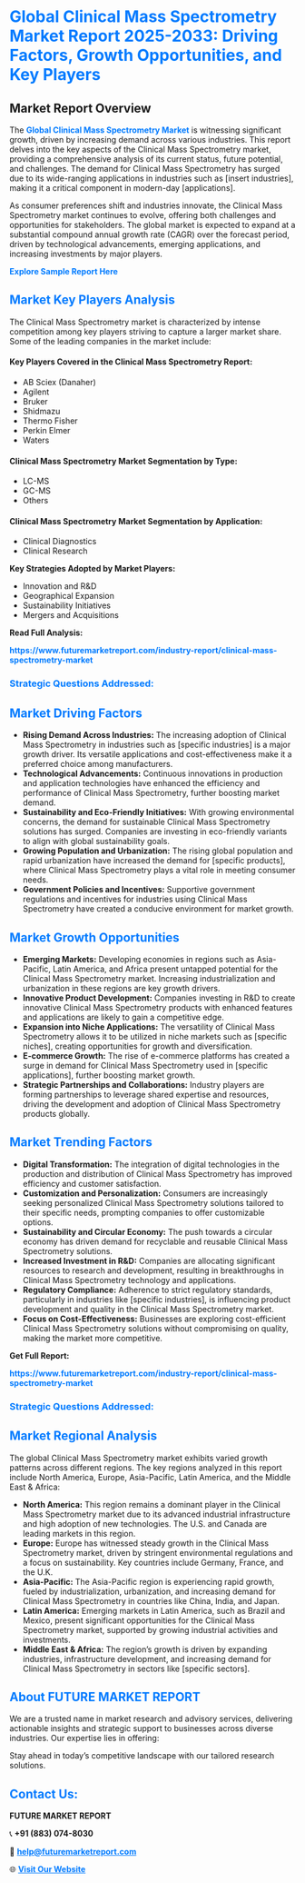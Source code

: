 <h1 style="color: #007BFF;">Global Clinical Mass Spectrometry Market Report 2025-2033: Driving Factors, Growth Opportunities, and Key Players</h1>

<section id="overview">
<h2>Market Report Overview</h2>
<p>The <a href="https://www.futuremarketreport.com/industry-report/clinical-mass-spectrometry-market" style="color: #007BFF; text-decoration: none;"><strong>Global Clinical Mass Spectrometry Market</strong></a> is witnessing significant growth, driven by increasing demand across various industries. This report delves into the key aspects of the Clinical Mass Spectrometry market, providing a comprehensive analysis of its current status, future potential, and challenges. The demand for Clinical Mass Spectrometry has surged due to its wide-ranging applications in industries such as [insert industries], making it a critical component in modern-day [applications].</p>
<p>As consumer preferences shift and industries innovate, the Clinical Mass Spectrometry market continues to evolve, offering both challenges and opportunities for stakeholders. The global market is expected to expand at a substantial compound annual growth rate (CAGR) over the forecast period, driven by technological advancements, emerging applications, and increasing investments by major players.</p>
</section>

<section id="overview">
<p><a href="https://www.futuremarketreport.com/request-sample/reportId=80498" style="color: #007BFF; text-decoration: none;"><strong>Explore Sample Report Here</strong></a></p>
</section>

<section id="key-players">
<h2 style="color: #007BFF;">Market Key Players Analysis</h2>
<p>The Clinical Mass Spectrometry market is characterized by intense competition among key players striving to capture a larger market share. Some of the leading companies in the market include:</p>
<h4>Key Players Covered in the Clinical Mass Spectrometry Report:</h4>
<ul><li>AB Sciex (Danaher)</li><li>Agilent</li><li>Bruker</li><li>Shidmazu</li><li>Thermo Fisher</li><li>Perkin Elmer</li><li>Waters</li></ul>
<h4>Clinical Mass Spectrometry Market Segmentation by Type:</h4>
<ul><li>LC-MS</li><li>GC-MS</li><li>Others</li></ul>

<h4>Clinical Mass Spectrometry Market Segmentation by Application:</h4>
<ul><li>Clinical Diagnostics</li><li>Clinical Research</li></ul>
<p><strong>Key Strategies Adopted by Market Players:</strong></p>
<ul>
<li>Innovation and R&D</li>
<li>Geographical Expansion</li>
<li>Sustainability Initiatives</li>
<li>Mergers and Acquisitions</li>
</ul>
</section>

<section>
<p><strong>Read Full Analysis: </strong></p><a href="https://www.futuremarketreport.com/industry-report/clinical-mass-spectrometry-market" style="color: #007BFF; text-decoration: none;"><strong>https://www.futuremarketreport.com/industry-report/clinical-mass-spectrometry-market</strong></a>
<h3 style="color: #007BFF;">Strategic Questions Addressed:</h3>
</section>

<section id="driving-factors">
<h2 style="color: #007BFF;">Market Driving Factors</h2>
<ul>
<li><strong>Rising Demand Across Industries:</strong> The increasing adoption of Clinical Mass Spectrometry in industries such as [specific industries] is a major growth driver. Its versatile applications and cost-effectiveness make it a preferred choice among manufacturers.</li>
<li><strong>Technological Advancements:</strong> Continuous innovations in production and application technologies have enhanced the efficiency and performance of Clinical Mass Spectrometry, further boosting market demand.</li>
<li><strong>Sustainability and Eco-Friendly Initiatives:</strong> With growing environmental concerns, the demand for sustainable Clinical Mass Spectrometry solutions has surged. Companies are investing in eco-friendly variants to align with global sustainability goals.</li>
<li><strong>Growing Population and Urbanization:</strong> The rising global population and rapid urbanization have increased the demand for [specific products], where Clinical Mass Spectrometry plays a vital role in meeting consumer needs.</li>
<li><strong>Government Policies and Incentives:</strong> Supportive government regulations and incentives for industries using Clinical Mass Spectrometry have created a conducive environment for market growth.</li>
</ul>
</section>

<section id="growth-opportunities">
<h2 style="color: #007BFF;">Market Growth Opportunities</h2>
<ul>
<li><strong>Emerging Markets:</strong> Developing economies in regions such as Asia-Pacific, Latin America, and Africa present untapped potential for the Clinical Mass Spectrometry market. Increasing industrialization and urbanization in these regions are key growth drivers.</li>
<li><strong>Innovative Product Development:</strong> Companies investing in R&D to create innovative Clinical Mass Spectrometry products with enhanced features and applications are likely to gain a competitive edge.</li>
<li><strong>Expansion into Niche Applications:</strong> The versatility of Clinical Mass Spectrometry allows it to be utilized in niche markets such as [specific niches], creating opportunities for growth and diversification.</li>
<li><strong>E-commerce Growth:</strong> The rise of e-commerce platforms has created a surge in demand for Clinical Mass Spectrometry used in [specific applications], further boosting market growth.</li>
<li><strong>Strategic Partnerships and Collaborations:</strong> Industry players are forming partnerships to leverage shared expertise and resources, driving the development and adoption of Clinical Mass Spectrometry products globally.</li>
</ul>
</section>

<section id="trending-factors">
<h2 style="color: #007BFF;">Market Trending Factors</h2>
<ul>
<li><strong>Digital Transformation:</strong> The integration of digital technologies in the production and distribution of Clinical Mass Spectrometry has improved efficiency and customer satisfaction.</li>
<li><strong>Customization and Personalization:</strong> Consumers are increasingly seeking personalized Clinical Mass Spectrometry solutions tailored to their specific needs, prompting companies to offer customizable options.</li>
<li><strong>Sustainability and Circular Economy:</strong> The push towards a circular economy has driven demand for recyclable and reusable Clinical Mass Spectrometry solutions.</li>
<li><strong>Increased Investment in R&D:</strong> Companies are allocating significant resources to research and development, resulting in breakthroughs in Clinical Mass Spectrometry technology and applications.</li>
<li><strong>Regulatory Compliance:</strong> Adherence to strict regulatory standards, particularly in industries like [specific industries], is influencing product development and quality in the Clinical Mass Spectrometry market.</li>
<li><strong>Focus on Cost-Effectiveness:</strong> Businesses are exploring cost-efficient Clinical Mass Spectrometry solutions without compromising on quality, making the market more competitive.</li>
</ul>
</section>

<section>
<p><strong>Get Full Report: </strong></p><a href="https://www.futuremarketreport.com/industry-report/clinical-mass-spectrometry-market" style="color: #007BFF; text-decoration: none;"><strong>https://www.futuremarketreport.com/industry-report/clinical-mass-spectrometry-market</strong></a>
<h3 style="color: #007BFF;">Strategic Questions Addressed:</h3>
</section>


<section id="regional-analysis">
<h2 style="color: #007BFF;">Market Regional Analysis</h2>
<p>The global Clinical Mass Spectrometry market exhibits varied growth patterns across different regions. The key regions analyzed in this report include North America, Europe, Asia-Pacific, Latin America, and the Middle East & Africa:</p>
<ul>
<li><strong>North America:</strong> This region remains a dominant player in the Clinical Mass Spectrometry market due to its advanced industrial infrastructure and high adoption of new technologies. The U.S. and Canada are leading markets in this region.</li>
<li><strong>Europe:</strong> Europe has witnessed steady growth in the Clinical Mass Spectrometry market, driven by stringent environmental regulations and a focus on sustainability. Key countries include Germany, France, and the U.K.</li>
<li><strong>Asia-Pacific:</strong> The Asia-Pacific region is experiencing rapid growth, fueled by industrialization, urbanization, and increasing demand for Clinical Mass Spectrometry in countries like China, India, and Japan.</li>
<li><strong>Latin America:</strong> Emerging markets in Latin America, such as Brazil and Mexico, present significant opportunities for the Clinical Mass Spectrometry market, supported by growing industrial activities and investments.</li>
<li><strong>Middle East & Africa:</strong> The region’s growth is driven by expanding industries, infrastructure development, and increasing demand for Clinical Mass Spectrometry in sectors like [specific sectors].</li>
</ul>
</section>

<footer>
<h2 style="color: #007BFF;">About FUTURE MARKET REPORT</h2>
<p>We are a trusted name in market research and advisory services, delivering actionable insights and strategic support to businesses across diverse industries. Our expertise lies in offering:</p>

<p>Stay ahead in today’s competitive landscape with our tailored research solutions.</p>

<h2 style="color: #007BFF;">Contact Us:</h2>
<p><strong>FUTURE MARKET REPORT</strong></p>
<p>📞 <strong>+91 (883) 074-8030</strong></p>
<p>📧 <strong><a href="mailto:help@futuremarketreport.com" style="color: #007BFF;">help@futuremarketreport.com</a></strong></p>
<p>🌐 <strong><a href="https://www.futuremarketreport.com/" style="color: #007BFF;">Visit Our Website</a></strong></p>
</footer>